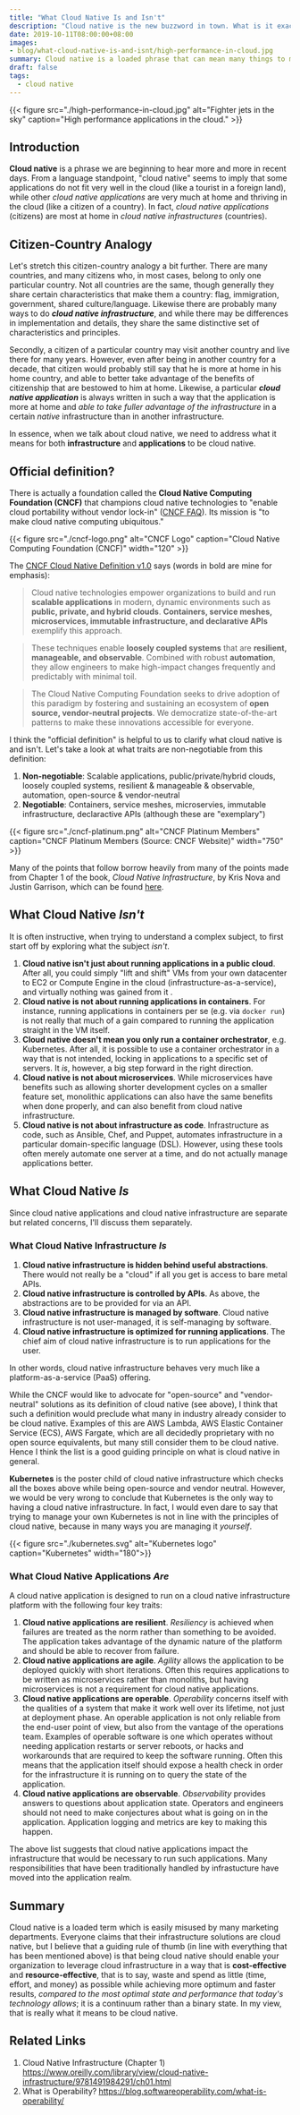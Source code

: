 ```yaml
---
title: "What Cloud Native Is and Isn't"
description: "Cloud native is the new buzzword in town. What is it exactly?"
date: 2019-10-11T08:00:00+08:00
images:
- blog/what-cloud-native-is-and-isnt/high-performance-in-cloud.jpg
summary: Cloud native is a loaded phrase that can mean many things to many people. In this article, we take on the challenge of gleaning reasonable guiding principles and traits of cloud native infrastructure and applications.
draft: false
tags:
  - cloud native
---
```


{{< figure src="./high-performance-in-cloud.jpg" alt="Fighter jets in the sky" caption="High performance applications in the cloud." >}}

## Introduction

**Cloud native** is a phrase we are beginning to hear more and more in recent days. From a language standpoint, "cloud native" seems to imply that some applications do not fit very well in the cloud (like a tourist in a foreign land), while other _cloud native applications_ are very much at home and thriving in the cloud (like a citizen of a country). In fact, _cloud native applications_ (citizens) are most at home in _cloud native infrastructures_ (countries).

## Citizen-Country Analogy

Let's stretch this citizen-country analogy a bit further. There are many countries, and many citizens who, in most cases, belong to only one particular country. Not all countries are the same, though generally they share certain characteristics that make them a country: flag, immigration, government, shared culture/language. Likewise there are probably many ways to do _**cloud native infrastructure**_, and while there may be differences in implementation and details, they share the same distinctive set of characteristics and principles.

Secondly, a citizen of a particular country may visit another country and live there for many years. However, even after being in another country for a decade, that citizen would probably still say that he is more at home in his home country, and able to better take advantage of the benefits of citizenship that are bestowed to him at home. Likewise, a particular ***cloud native application*** is always written in such a way that the application is more at home and _able to take fuller advantage of the infrastructure_ in a certain *native* infrastructure than in another infrastructure.

In essence, when we talk about cloud native, we need to address what it means for both **infrastructure** and **applications** to be cloud native.

## Official definition?

There is actually a foundation called the **Cloud Native Computing Foundation (CNCF)** that champions cloud native technologies to "enable cloud portability without vendor lock-in" ([CNCF FAQ](https://www.cncf.io/about/faq/)). Its mission is "to make cloud native computing ubiquitous."

{{< figure src="./cncf-logo.png" alt="CNCF Logo" caption="Cloud Native Computing Foundation (CNCF)" width="120" >}}

The [CNCF Cloud Native Definition v1.0](https://github.com/cncf/toc/blob/master/DEFINITION.md) says (words in bold are mine for emphasis):

> Cloud native technologies empower organizations to build and run **scalable applications** in modern, dynamic environments such as **public, private, and hybrid clouds**. **Containers, service meshes, microservices, immutable infrastructure, and declarative APIs** exemplify this approach.

> These techniques enable **loosely coupled systems** that are **resilient, manageable, and observable**. Combined with robust **automation**, they allow engineers to make high-impact changes frequently and predictably with minimal toil.

> The Cloud Native Computing Foundation seeks to drive adoption of this paradigm by fostering and sustaining an ecosystem of **open source, vendor-neutral projects**. We democratize state-of-the-art patterns to make these innovations accessible for everyone.

I think the "official definition" is helpful to us to clarify what cloud native is and isn't. Let's take a look at what traits are non-negotiable from this definition:

1. **Non-negotiable**: Scalable applications, public/private/hybrid clouds, loosely coupled systems, resilient & manageable & observable, automation, open-source & vendor-neutral
1. **Negotiable**: Containers, service meshes, microservies, immutable infrastructure, declaractive APIs (although these are "exemplary")

{{< figure src="./cncf-platinum.png" alt="CNCF Platinum Members" caption="CNCF Platinum Members (Source: CNCF Website)" width="750" >}}

Many of the points that follow borrow heavily from many of the points made from  Chapter 1 of the book, *Cloud Native Infrastructure*, by Kris Nova and Justin Garrison, which can be found [here](https://www.oreilly.com/library/view/cloud-native-infrastructure/9781491984291/ch01.html).


## What Cloud Native _Isn't_

It is often instructive, when trying to understand a complex subject, to first start off by exploring what the subject _isn't_.

1. **Cloud native isn't just about running applications in a public cloud**. After all, you could simply "lift and shift" VMs from your own datacenter to EC2 or Compute Engine in the cloud (infrastructure-as-a-service), and virtually nothing was gained from it  .
1. **Cloud native is not about running applications in containers**. For instance, running applications in containers per se (e.g. via `docker run`) is not really that much of a gain compared to running the application straight in the VM itself.
1. **Cloud native doesn't mean you only run a container orchestrator**, e.g. Kubernetes. After all, it is possible to use a container orchestrator in a way that is not intended, locking in applications to a specific set of servers. It _is_, however, a big step forward in the right direction.
1. **Cloud native is not about microservices**. While microservices have benefits such as allowing shorter development cycles on a smaller feature set, monolithic applications can also have the same benefits when done properly, and can also benefit from cloud native infrastructure.
1. **Cloud native is not about infrastructure as code**. Infrastructure as code, such as Ansible, Chef, and Puppet, automates infrastructure in a particular domain-specific language (DSL). However, using these tools often merely automate one server at a time, and do not actually manage applications better.

## What Cloud Native _Is_

Since cloud native applications and cloud native infrastructure are separate but related concerns, I'll discuss them separately.

### What Cloud Native Infrastructure _Is_

1. **Cloud native infrastructure is hidden behind useful abstractions**. There would not really be a "cloud" if all you get is access to bare metal APIs.
1. **Cloud native infrastructure is controlled by APIs**. As above, the abstractions are to be provided for via an API.
1. **Cloud native infrastructure is managed by software**. Cloud native infrastructure is not user-managed, it is self-managing by software.
1. **Cloud native infrastructure is optimized for running applications**. The chief aim of cloud native infrastructure is to run applications for the user.

In other words, cloud native infrastructure behaves very much like a platform-as-a-service (PaaS) offering.

While the CNCF would like to advocate for "open-source" and "vendor-neutral" solutions as its definition of cloud native (see above), I think that such a definition would preclude what many in industry already consider to be cloud native. Examples of this are AWS Lambda, AWS Elastic Container Service (ECS), AWS Fargate, which are all decidedly proprietary with no open source equivalents, but many still consider them to be cloud native. Hence I think the list is a good guiding principle on what is cloud native in general.

**Kubernetes** is the poster child of cloud native infrastructure which checks all the boxes above while being open-source and vendor neutral. However, we would be very wrong to conclude that Kubernetes is the only way to having a cloud native infrastructure. In fact, I would even dare to say that trying to manage your own Kubernetes is not in line with the principles of cloud native, because in many ways you are managing it *yourself*.

{{< figure src="./kubernetes.svg" alt="Kubernetes logo" caption="Kubernetes" width="180">}}

### What Cloud Native Applications _Are_

A cloud native application is designed to run on a cloud native infrastructure platform with the following four key traits:

1. **Cloud native applications are resilient**. *Resiliency* is achieved when failures are treated as the norm rather than something to be avoided. The application takes advantage of the dynamic nature of the platform and should be able to recover from failure.
1. **Cloud native applications are agile**. *Agility* allows the application to be deployed quickly with short iterations. Often this requires applications to be written as microservices rather than monoliths, but having microservices is not a requirement for cloud native applications.
1. **Cloud native applications are operable**. *Operability* concerns itself with the qualities of a system that make it work well over its lifetime, not just at deployment phase. An operable application is not only reliable from the end-user point of view, but also from the vantage of the operations team. Examples of operable software is one which operates without needing application restarts or server reboots, or hacks and workarounds that are required to keep the software running. Often this means that the application itself should expose a health check in order for the infrastructure it is running on to query the state of the application.
1. **Cloud native applications are observable**. *Observability* provides answers to questions about application state. Operators and engineers should not need to make conjectures about what is going on in the application. Application logging and metrics are key to making this happen.

The above list suggests that cloud native applications impact the infrastructure that would be necessary to run such applications. Many responsibilities that have been traditionally handled by infrastucture have moved into the  application realm.

## Summary

Cloud native is a loaded term which is easily misused by many marketing departments. Everyone claims that their infrastructure solutions are cloud native, but I believe that a guiding rule of thumb (in line with everything that has been mentioned above) is that being cloud native should enable your organization to leverage cloud infrastructure in a way that is **cost-effective** and **resource-effective**, that is to say, waste and spend as little (time, effort, and money) as possible while achieving more optimum and faster results, *compared to the most optimal state and performance that today's technology allows*; it is a continuum rather than a binary state. In my view, that is really what it means to be cloud native.

## Related Links

1. Cloud Native Infrastructure (Chapter 1) https://www.oreilly.com/library/view/cloud-native-infrastructure/9781491984291/ch01.html
2. What is Operability? https://blog.softwareoperability.com/what-is-operability/